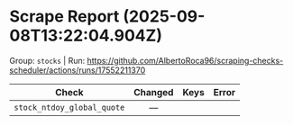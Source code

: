 # Scrape Report (2025-09-08T13:22:04.904Z)

Group: `stocks`  |  Run: https://github.com/AlbertoRoca96/scraping-checks-scheduler/actions/runs/17552211370

| Check | Changed | Keys | Error |
|---|:---:|:--|:--|
| `stock_ntdoy_global_quote` | — |  |  |
